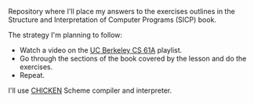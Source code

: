Repository where I'll place my answers to the exercises outlines in the Structure and Interpretation of Computer Programs (SICP) book.

The strategy I'm planning to follow:

- Watch a video on the [UC Berkeley CS 61A](https://www.youtube.com/playlist?list=PLhMnuBfGeCDNgVzLPxF9o5UNKG1b-LFY9) playlist.
- Go through the sections of the book covered by the lesson and do the exercises.
- Repeat.

I'll use [CHICKEN](https://call-cc.org/) Scheme compiler and interpreter.
